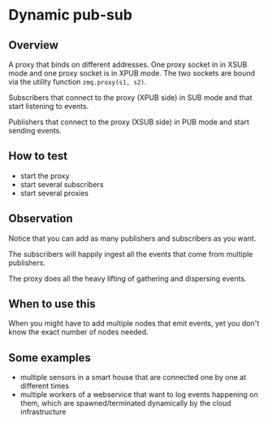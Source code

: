 # Dynamic pub-sub

## Overview

A proxy that binds on different addresses. One proxy socket in in XSUB mode and
one proxy socket is in XPUB mode. The two sockets are bound via the utility
function `zmq.proxy(s1, s2)`.

Subscribers that connect to the proxy (XPUB side) in SUB mode and that start
listening to events.

Publishers that connect to the proxy (XSUB side) in PUB mode and start sending
events.

## How to test

- start the proxy
- start several subscribers
- start several proxies

## Observation

Notice that you can add as many publishers and subscribers as you want.

The subscribers will happily ingest all the events that come from multiple
publishers.

The proxy does all the heavy lifting of gathering and dispersing events.

## When to use this

When you might have to add multiple nodes that emit events, yet you don't know
the exact number of nodes needed.

## Some examples

- multiple sensors in a smart house that are connected one by one at different
  times
- multiple workers of a webservice that want to log events happening on them,
  which are spawned/terminated dynamically by the cloud infrastructure
